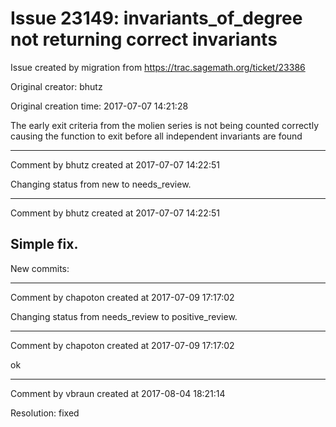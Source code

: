 # Issue 23149: invariants_of_degree not returning correct invariants

Issue created by migration from https://trac.sagemath.org/ticket/23386

Original creator: bhutz

Original creation time: 2017-07-07 14:21:28

The early exit criteria from the molien series is not being counted correctly causing the function to exit before all independent invariants are found


---

Comment by bhutz created at 2017-07-07 14:22:51

Changing status from new to needs_review.


---

Comment by bhutz created at 2017-07-07 14:22:51

Simple fix.
----
New commits:


---

Comment by chapoton created at 2017-07-09 17:17:02

Changing status from needs_review to positive_review.


---

Comment by chapoton created at 2017-07-09 17:17:02

ok


---

Comment by vbraun created at 2017-08-04 18:21:14

Resolution: fixed

